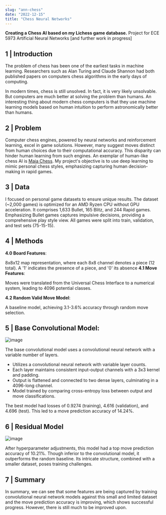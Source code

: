 ```yaml
---
slug: "ann-chess"
date: "2022-12-15"
title: "Chess Neural Networks"
---
```


**Creating a Chess AI based on my Lichess game database.** Project for ECE 5973 Artificial Neural Networks [and further work in progress]

## 1 | Introduction
The problem of chess has been one of the earliest tasks in machine learning. Researchers such as Alan Turing and Claude Shannon had both published papers on computers chess algorithms in the early days of computing. 

In modern times, chess is still unsolved. In fact, it is very likely unsolvable.
But computers are much better at solving the problem than humans. An interesting thing about modern chess computers is that they use machine learning models based on human intuition to perform astronomically better than humans.


## 2 | Problem
Computer chess engines, powered by neural networks and reinforcement learning, excel in game solutions. However, many suggest moves distinct from human choices due to their computational accuracy. 
This disparity can hinder human learning from such engines. An exemplar of human-like chess AI is [Maia Chess](https://maiachess.com/). My project's objective is to use deep learning to mimic personal chess styles, emphasizing capturing human decision-making in rapid games.

## 3 | Data
I focused on personal game datasets to ensure unique results. The dataset (~2,000 games) is optimized for an AMD Ryzen CPU without GPU acceleration. 
It comprises 1,633 Bullet, 165 Blitz, and 244 Rapid games. Emphasizing Bullet games captures impulsive decisions, providing a comprehensive play style view. All games were split into train, validation, and test sets (75-15-15).

## 4 | Methods
**4.0 Board Features**:

 8x8x12 map representation, where each 8x8 channel denotes a piece (12 total). A '1' indicates the presence of a piece, and '0' its absence
**4.1 Move Features**:

 Moves were translated from the Universal Chess Interface to a numerical system, leading to 4096 potential classes.

**4.2 Random Valid Move Model**:

A baseline model, achieving 3.1-3.6% accuracy through random move selection.
## 5 | Base Convolutional Model:

![image](https://github.com/bradleeharr/BradleeAI/assets/56418392/ec95dcc9-ee64-4d30-9167-0b18f78e52ca)

The base convolutional model uses a convolutional neural network with a variable number of layers.

* Utilizes a convolutional neural network with variable layer counts.
* Each layer maintains consistent input-output channels with a 3x3 kernel and padding.
* Output is flattened and connected to two dense layers, culminating in a 4096-long channel.
* Model trained by comparing cross-entropy loss between output and move classifications.

The best model had losses of 0.9274 (training), 4.616 (validation), and 4.696 (test). This led to a move prediction accuracy of 14.24%.

## 6 | Residual Model
![image](https://github.com/bradleeharr/BradleeAI/assets/56418392/81102fdc-193e-4ccc-a161-fffa3956efb1)

After hyperparameter adjustments, this model had a top move prediction accuracy of 10.21%. Though inferior to the convolutional model, it outperforms the random baseline. Its intricate structure, combined with a smaller dataset, poses training challenges.

## 7 | Summary
In summary, we can see that some features are being captured by training convolutional neural network models against this small and limited dataset and the move prediction accuracy is improving, which shows successful progress. However, there is still much to be improved upon. 